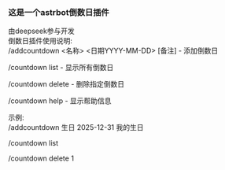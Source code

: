 ### 这是一个astrbot倒数日插件  
由deepseek参与开发   
倒数日插件使用说明:  
/addcountdown <名称> <日期YYYY-MM-DD> [备注] - 添加倒数日

/countdown list - 显示所有倒数日  

/countdown delete <ID> - 删除指定倒数日   

/countdown help - 显示帮助信息  


示例:  
/addcountdown 生日 2025-12-31 我的生日  

/countdown list  

/countdown delete 1   
